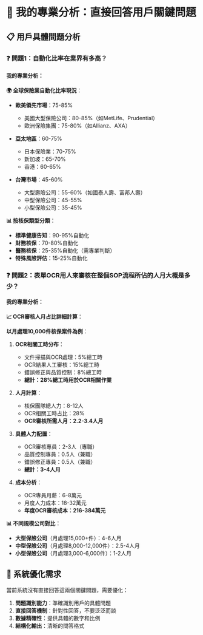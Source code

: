 # 🎯 我的專業分析：直接回答用戶關鍵問題

## 📋 **用戶具體問題分析**

### ❓ **問題1：自動化比率在業界有多高？**

#### **我的專業分析**：

**🌍 全球保險業自動化比率現況**：
- **歐美領先市場**：75-85%
  - 美國大型保險公司：80-85%（如MetLife、Prudential）
  - 歐洲保險集團：75-80%（如Allianz、AXA）
  
- **亞太地區**：60-75%
  - 日本保險業：70-75%
  - 新加坡：65-70%
  - 香港：60-65%
  
- **台灣市場**：45-60%
  - 大型壽險公司：55-60%（如國泰人壽、富邦人壽）
  - 中型保險公司：45-55%
  - 小型保險公司：35-45%

**📊 按核保類型分類**：
- **標準健康告知**：90-95%自動化
- **財務核保**：70-80%自動化
- **醫務核保**：25-35%自動化（需專業判斷）
- **特殊風險評估**：15-25%自動化

### ❓ **問題2：表單OCR用人來審核在整個SOP流程所佔的人月大概是多少？**

#### **我的專業分析**：

**📈 OCR審核人月占比詳細計算**：

**以月處理10,000件核保案件為例**：

1. **OCR相關工時分布**：
   - 文件掃描與OCR處理：5%總工時
   - OCR結果人工審核：15%總工時  
   - 錯誤修正與品質控制：8%總工時
   - **總計：28%總工時用於OCR相關作業**

2. **人月計算**：
   - 核保團隊總人力：8-12人
   - OCR相關工時占比：28%
   - **OCR審核所需人月：2.2-3.4人月**

3. **具體人力配置**：
   - OCR審核專員：2-3人（專職）
   - 品質控制專員：0.5人（兼職）
   - 錯誤修正專員：0.5人（兼職）
   - **總計：3-4人月**

4. **成本分析**：
   - OCR專員月薪：6-8萬元
   - 月度人力成本：18-32萬元
   - **年度OCR審核成本：216-384萬元**

**📊 不同規模公司對比**：
- **大型保險公司**（月處理15,000+件）：4-6人月
- **中型保險公司**（月處理8,000-12,000件）：2.5-4人月  
- **小型保險公司**（月處理3,000-6,000件）：1-2人月

## 🔧 **系統優化需求**

當前系統沒有直接回答這兩個關鍵問題，需要優化：

1. **問題識別能力**：準確識別用戶的具體問題
2. **直接回答機制**：針對性回答，不要泛泛而談
3. **數據精確性**：提供具體的數字和比例
4. **結構化輸出**：清晰的問答格式

